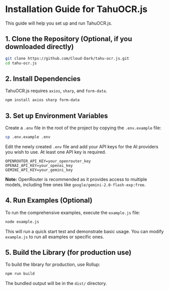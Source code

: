 # Installation Guide for TahuOCR.js

This guide will help you set up and run TahuOCR.js.

## 1. Clone the Repository (Optional, if you downloaded directly)

```bash
git clone https://github.com/Cloud-Dark/tahu-ocr.js.git
cd tahu-ocr.js
```

## 2. Install Dependencies

TahuOCR.js requires `axios`, `sharp`, and `form-data`.

```bash
npm install axios sharp form-data
```

## 3. Set up Environment Variables

Create a `.env` file in the root of the project by copying the `.env.example` file:

```bash
cp .env.example .env
```

Edit the newly created `.env` file and add your API keys for the AI providers you wish to use. At least one API key is required.

```
OPENROUTER_API_KEY=your_openrouter_key
OPENAI_API_KEY=your_openai_key  
GEMINI_API_KEY=your_gemini_key
```

**Note:** OpenRouter is recommended as it provides access to multiple models, including free ones like `google/gemini-2.0-flash-exp:free`.

## 4. Run Examples (Optional)

To run the comprehensive examples, execute the `example.js` file:

```bash
node example.js
```

This will run a quick start test and demonstrate basic usage. You can modify `example.js` to run all examples or specific ones.

## 5. Build the Library (for production use)

To build the library for production, use Rollup:

```bash
npm run build
```

The bundled output will be in the `dist/` directory.

